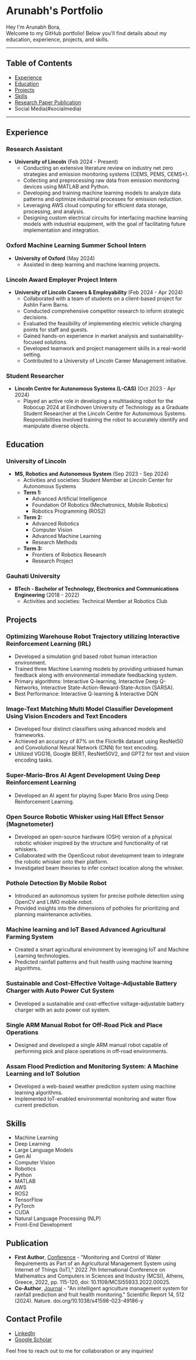 # Arunabh's Portfolio

Hey I'm Arunabh Bora,  
Welcome to my GitHub portfolio! Below you'll find details about my education, experience, projects, and skills.

---

## Table of Contents
- [Experience](#experience)
- [Education](#education)
- [Projects](#projects)
- [Skills](#skills)
- [Research Paper Publication](#publication)
- Social Media(#socialmedia)

---

## Experience

### Research Assistant
- **University of Lincoln** (Feb 2024 - Present)
  - Conducting an extensive literature review on industry net zero strategies and emission monitoring systems (CEMS, PEMS, CEMS+).
  - Collecting and preprocessing raw data from emission monitoring devices using MATLAB and Python.
  - Developing and training machine learning models to analyze data patterns and optimize industrial processes for emission reduction.
  - Leveraging AWS cloud computing for efficient data storage, processing, and analysis.
  - Designing custom electrical circuits for interfacing machine learning models with industrial equipment, with the goal of facilitating future implementation and integration.

### Oxford Machine Learning Summer School Intern
- **University of Oxford** (May 2024)
  - Assisted in deep learning and machine learning projects.

### Lincoln Award Employer Project Intern
- **University of Lincoln Careers & Employability** (Feb 2024 - Apr 2024)
  - Collaborated with a team of students on a client-based project for Ashlin Farm Barns.
  - Conducted comprehensive competitor research to inform strategic decisions.
  - Evaluated the feasibility of implementing electric vehicle charging points for staff and guests.
  - Gained hands-on experience in market analysis and sustainability-focused solutions.
  - Developed teamwork and project management skills in a real-world setting.
  - Contributed to a University of Lincoln Career Management initiative.

### Student Researcher
- **Lincoln Centre for Autonomous Systems (L-CAS)** (Oct 2023 - Apr 2024)
  - Played an active role in developing a multitasking robot for the Robocup 2024 at Eindhoven University of Technology as a Graduate Student Researcher at the Lincoln Centre for Autonomous Systems. Responsibilities involved training the robot to accurately identify and manipulate diverse objects.

## Education

### University of Lincoln
- **MS, Robotics and Autonomous System** (Sep 2023 - Sep 2024)
  - Activities and societies: Student Member at Lincoln Center for Autonomous Systems
  - **Term 1:**
    - Advanced Artificial Intelligence
    - Foundation Of Robotics (Mechatronics, Mobile Robotics)
    - Robotics Programming (ROS2)
  - **Term 2:**
    - Advanced Robotics
    - Computer Vision
    - Advanced Machine Learning
    - Research Methods
  - **Term 3:**
    - Frontiers of Robotics Research
    - Research Project

### Gauhati University
- **BTech - Bachelor of Technology, Electronics and Communications Engineering** (2018 - 2022)
  - Activities and societies: Technical Member at Robotics Club

## Projects

### Optimizing Warehouse Robot Trajectory utilizing Interactive Reinforcement Learning (IRL)
- Developed a simulation grid based robot human interaction environment.
- Trained three Machine Learning models by providing unbiased human feedback along with environmental immediate feedbacking system.
- Primary algorithms: Interactive Q-learning, Interactive Deep Q-Networks, Interactive State-Action-Reward-State-Action (SARSA).
- Best Performance: Interactive Q-learning & Interactive DQN

### Image-Text Matching Multi Model Classifier Development Using Vision Encoders and Text Encoders
- Developed four distinct classifiers using advanced models and frameworks.
- Achieved an accuracy of 87% on the Flickr8k dataset using ResNet50 and Convolutional Neural Network (CNN) for text encoding.
- Utilized VGG16, Google BERT, ResNet50V2, and GPT2 for text and vision encoding tasks.

### Super-Mario-Bros AI Agent Development Using Deep Reinforcement Learning
- Developed an AI agent for playing Super Mario Bros using Deep Reinforcement Learning.

### Open Source Robotic Whisker using Hall Effect Sensor (Magnetometer)
- Developed an open-source hardware (OSH) version of a physical robotic whisker inspired by the structure and functionality of rat whiskers.
- Collaborated with the OpenScout robot development team to integrate the robotic whisker onto their platform.
- Investigated beam theories to infer contact location along the whisker.

### Pothole Detection By Mobile Robot
- Introduced an autonomous system for precise pothole detection using OpenCV and LIMO mobile robot.
- Provided insights into the dimensions of potholes for prioritizing and planning maintenance activities.

### Machine learning and IoT Based Advanced Agricultural Farming System
- Created a smart agricultural environment by leveraging IoT and Machine Learning technologies.
- Predicted rainfall patterns and fruit health using machine learning algorithms.

### Sustainable and Cost-Effective Voltage-Adjustable Battery Charger with Auto Power Cut System
- Developed a sustainable and cost-effective voltage-adjustable battery charger with an auto power cut system.

### Single ARM Manual Robot for Off-Road Pick and Place Operations
- Designed and developed a single ARM manual robot capable of performing pick and place operations in off-road environments.

### Assam Flood Prediction and Monitoring System: A Machine Learning and IoT Solution
- Developed a web-based weather prediction system using machine learning algorithms.
- Implemented IoT-enabled environmental monitoring and water flow current prediction.

## Skills
- Machine Learning
- Deep Learning
- Large Language Models
- Gen AI
- Computer Vision
- Robotics
- Python
- MATLAB
- AWS
- ROS2
- TensorFlow
- PyTorch
- CUDA
- Natural Language Processing (NLP)
- Front-End Development

## Publication
- **First Author**, [Conference](https://ieeexplore.ieee.org/document/10066077) - "Monitoring and Control of Water Requirements as Part of an Agricultural Management System using Internet of Things (IoT)," 2022 7th International Conference on Mathematics and Computers in Sciences and Industry (MCSI), Athens, Greece, 2022, pp. 115-120, doi: 10.1109/MCSI55933.2022.00025.
- **Co-Author**, [Journal](https://www.nature.com/articles/s41598-023-49186-y) - "An intelligent agriculture management system for rainfall prediction and fruit health monitoring." Scientific Report 14, 512 (2024). Nature. doi.org/10.1038/s41598-023-49186-y

## Contact Profile
- [LinkedIn](https://www.linkedin.com/in/arunabhbora/)
- [Google Scholar](https://scholar.google.com/citations?user=dENBUoIAAAAJ&hl=en&oi=ao)

  
Feel free to reach out to me for collaboration or any inquiries!
